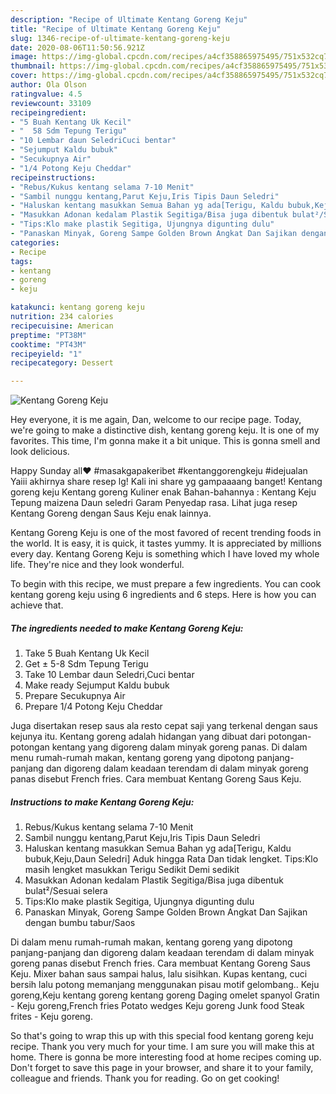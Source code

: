 ```yaml
---
description: "Recipe of Ultimate Kentang Goreng Keju"
title: "Recipe of Ultimate Kentang Goreng Keju"
slug: 1346-recipe-of-ultimate-kentang-goreng-keju
date: 2020-08-06T11:50:56.921Z
image: https://img-global.cpcdn.com/recipes/a4cf358865975495/751x532cq70/kentang-goreng-keju-foto-resep-utama.jpg
thumbnail: https://img-global.cpcdn.com/recipes/a4cf358865975495/751x532cq70/kentang-goreng-keju-foto-resep-utama.jpg
cover: https://img-global.cpcdn.com/recipes/a4cf358865975495/751x532cq70/kentang-goreng-keju-foto-resep-utama.jpg
author: Ola Olson
ratingvalue: 4.5
reviewcount: 33109
recipeingredient:
- "5 Buah Kentang Uk Kecil"
- "  58 Sdm Tepung Terigu"
- "10 Lembar daun SeledriCuci bentar"
- "Sejumput Kaldu bubuk"
- "Secukupnya Air"
- "1/4 Potong Keju Cheddar"
recipeinstructions:
- "Rebus/Kukus kentang selama 7-10 Menit"
- "Sambil nunggu kentang,Parut Keju,Iris Tipis Daun Seledri"
- "Haluskan kentang masukkan Semua Bahan yg ada[Terigu, Kaldu bubuk,Keju,Daun Seledri] Aduk hingga Rata Dan tidak lengket. Tips:Klo masih lengket masukkan Terigu Sedikit Demi sedikit"
- "Masukkan Adonan kedalam Plastik Segitiga/Bisa juga dibentuk bulat²/Sesuai selera"
- "Tips:Klo make plastik Segitiga, Ujungnya digunting dulu"
- "Panaskan Minyak, Goreng Sampe Golden Brown Angkat Dan Sajikan dengan bumbu tabur/Saos"
categories:
- Recipe
tags:
- kentang
- goreng
- keju

katakunci: kentang goreng keju 
nutrition: 234 calories
recipecuisine: American
preptime: "PT38M"
cooktime: "PT43M"
recipeyield: "1"
recipecategory: Dessert

---
```



![Kentang Goreng Keju](https://img-global.cpcdn.com/recipes/a4cf358865975495/751x532cq70/kentang-goreng-keju-foto-resep-utama.jpg)

Hey everyone, it is me again, Dan, welcome to our recipe page. Today, we're going to make a distinctive dish, kentang goreng keju. It is one of my favorites. This time, I'm gonna make it a bit unique. This is gonna smell and look delicious.

Happy Sunday all❤️ #masakgapakeribet #kentanggorengkeju #idejualan Yaiii akhirnya share resep lg! Kali ini share yg gampaaaang banget! Kentang goreng keju Kentang goreng Kuliner enak Bahan-bahannya : Kentang Keju Tepung maizena Daun seledri Garam Penyedap rasa. Lihat juga resep Kentang Goreng dengan Saus Keju enak lainnya.

Kentang Goreng Keju is one of the most favored of recent trending foods in the world. It is easy, it is quick, it tastes yummy. It is appreciated by millions every day. Kentang Goreng Keju is something which I have loved my whole life. They're nice and they look wonderful.


To begin with this recipe, we must prepare a few ingredients. You can cook kentang goreng keju using 6 ingredients and 6 steps. Here is how you can achieve that.

<!--inarticleads1-->

##### The ingredients needed to make Kentang Goreng Keju:

1. Take 5 Buah Kentang Uk Kecil
1. Get  ± 5-8 Sdm Tepung Terigu
1. Take 10 Lembar daun Seledri,Cuci bentar
1. Make ready Sejumput Kaldu bubuk
1. Prepare Secukupnya Air
1. Prepare 1/4 Potong Keju Cheddar


Juga disertakan resep saus ala resto cepat saji yang terkenal dengan saus kejunya itu. Kentang goreng adalah hidangan yang dibuat dari potongan-potongan kentang yang digoreng dalam minyak goreng panas. Di dalam menu rumah-rumah makan, kentang goreng yang dipotong panjang-panjang dan digoreng dalam keadaan terendam di dalam minyak goreng panas disebut French fries. Cara membuat Kentang Goreng Saus Keju. 

<!--inarticleads2-->

##### Instructions to make Kentang Goreng Keju:

1. Rebus/Kukus kentang selama 7-10 Menit
1. Sambil nunggu kentang,Parut Keju,Iris Tipis Daun Seledri
1. Haluskan kentang masukkan Semua Bahan yg ada[Terigu, Kaldu bubuk,Keju,Daun Seledri] Aduk hingga Rata Dan tidak lengket. Tips:Klo masih lengket masukkan Terigu Sedikit Demi sedikit
1. Masukkan Adonan kedalam Plastik Segitiga/Bisa juga dibentuk bulat²/Sesuai selera
1. Tips:Klo make plastik Segitiga, Ujungnya digunting dulu
1. Panaskan Minyak, Goreng Sampe Golden Brown Angkat Dan Sajikan dengan bumbu tabur/Saos


Di dalam menu rumah-rumah makan, kentang goreng yang dipotong panjang-panjang dan digoreng dalam keadaan terendam di dalam minyak goreng panas disebut French fries. Cara membuat Kentang Goreng Saus Keju. Mixer bahan saus sampai halus, lalu sisihkan. Kupas kentang, cuci bersih lalu potong memanjang menggunakan pisau motif gelombang.. Keju goreng,Keju kentang goreng kentang goreng Daging omelet spanyol Gratin - Keju goreng,French fries Potato wedges Keju goreng Junk food Steak frites - Keju goreng. 

So that's going to wrap this up with this special food kentang goreng keju recipe. Thank you very much for your time. I am sure you will make this at home. There is gonna be more interesting food at home recipes coming up. Don't forget to save this page in your browser, and share it to your family, colleague and friends. Thank you for reading. Go on get cooking!
